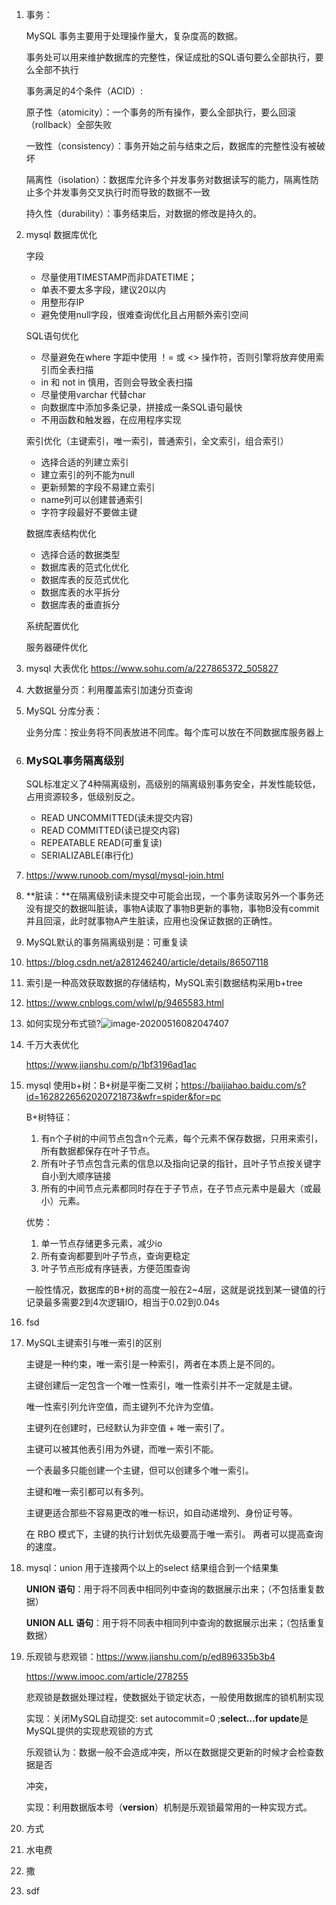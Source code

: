 1. 事务：

   MySQL 事务主要用于处理操作量大，复杂度高的数据。

   事务处可以用来维护数据库的完整性，保证成批的SQL语句要么全部执行，要么全部不执行

   事务满足的4个条件（ACID）:

   原子性（atomicity）：一个事务的所有操作，要么全部执行，要么回滚（rollback）全部失败

   一致性（consistency）：事务开始之前与结束之后，数据库的完整性没有被破坏

   隔离性（isolation）：数据库允许多个并发事务对数据读写的能力，隔离性防止多个并发事务交叉执行时而导致的数据不一致

   持久性（durability）：事务结束后，对数据的修改是持久的。

2. mysql 数据库优化

   字段

   - 尽量使用TIMESTAMP而非DATETIME；
   - 单表不要太多字段，建议20以内
   - 用整形存IP
   - 避免使用null字段，很难查询优化且占用额外索引空间

   SQL语句优化

   - 尽量避免在where 字距中使用 ！= 或 <> 操作符，否则引擎将放弃使用索引而全表扫描
   - in 和 not in 慎用，否则会导致全表扫描
   - 尽量使用varchar 代替char 
   - 向数据库中添加多条记录，拼接成一条SQL语句最快
   - 不用函数和触发器，在应用程序实现

   索引优化（主键索引，唯一索引，普通索引，全文索引，组合索引）

   - 选择合适的列建立索引
   - 建立索引的列不能为null
   - 更新频繁的字段不易建立索引
   - name列可以创建普通索引
   - 字符字段最好不要做主键

   数据库表结构优化

   - 选择合适的数据类型
   - 数据库表的范式化优化
   - 数据库表的反范式优化
   - 数据库表的水平拆分
   - 数据库表的垂直拆分

   系统配置优化

   服务器硬件优化

3. mysql 大表优化 https://www.sohu.com/a/227865372_505827

4. 大数据量分页：利用覆盖索引加速分页查询

5. MySQL 分库分表：

   业务分库：按业务将不同表放进不同库。每个库可以放在不同数据库服务器上

6. ### MySQL事务隔离级别

   SQL标准定义了4种隔离级别，高级别的隔离级别事务安全，并发性能较低，占用资源较多，低级别反之。

   - READ UNCOMMITTED(读未提交内容)
   - READ COMMITTED(读已提交内容)
   - REPEATABLE READ(可重复读)
   - SERIALIZABLE(串行化)

7. https://www.runoob.com/mysql/mysql-join.html

8. **脏读：**在隔离级别读未提交中可能会出现，一个事务读取另外一个事务还没有提交的数据叫脏读，事物A读取了事物B更新的事物，事物B没有commit并且回滚，此时就事物A产生脏读，应用也没保证数据的正确性。

9. MySQL默认的事务隔离级别是：可重复读

10. https://blog.csdn.net/a281246240/article/details/86507118

11. 索引是一种高效获取数据的存储结构，MySQL索引数据结构采用b+tree

12. https://www.cnblogs.com/wlwl/p/9465583.html

13. 如何实现分布式锁?![image-20200516082047407](https://home08.oss-cn-hangzhou.aliyuncs.com/tmp/image-20200516082047407.png)

14. 千万大表优化

    https://www.jianshu.com/p/1bf3196ad1ac

15. mysql 使用b+树：B+树是平衡二叉树；https://baijiahao.baidu.com/s?id=1628226562020721873&wfr=spider&for=pc

    B+树特征：

    1. 有n个子树的中间节点包含n个元素，每个元素不保存数据，只用来索引，所有数据都保存在叶子节点。
    2. 所有叶子节点包含元素的信息以及指向记录的指针，且叶子节点按关键字自小到大顺序链接
    3. 所有的中间节点元素都同时存在于子节点，在子节点元素中是最大（或最小）元素。

    优势：

    1. 单一节点存储更多元素，减少io
    2. 所有查询都要到叶子节点，查询更稳定
    3. 叶子节点形成有序链表，方便范围查询

    一般性情况，数据库的B+树的高度一般在2~4层，这就是说找到某一键值的行记录最多需要2到4次逻辑IO，相当于0.02到0.04s

16. fsd

17. MySQL主键索引与唯一索引的区别

    主键是一种约束，唯一索引是一种索引，两者在本质上是不同的。

    主键创建后一定包含一个唯一性索引，唯一性索引并不一定就是主键。

    唯一性索引列允许空值，而主键列不允许为空值。

    主键列在创建时，已经默认为非空值 + 唯一索引了。

    主键可以被其他表引用为外键，而唯一索引不能。

    一个表最多只能创建一个主键，但可以创建多个唯一索引。

    主键和唯一索引都可以有多列。

    主键更适合那些不容易更改的唯一标识，如自动递增列、身份证号等。

    在 RBO 模式下，主键的执行计划优先级要高于唯一索引。 两者可以提高查询的速度。

18. mysql：union 用于连接两个以上的select 结果组合到一个结果集

    **UNION 语句**：用于将不同表中相同列中查询的数据展示出来；（不包括重复数据）

    **UNION ALL 语句**：用于将不同表中相同列中查询的数据展示出来；（包括重复数据）

19. 乐观锁与悲观锁：https://www.jianshu.com/p/ed896335b3b4

    https://www.imooc.com/article/278255

    悲观锁是数据处理过程，使数据处于锁定状态，一般使用数据库的锁机制实现

    实现：关闭MySQL自动提交: set autocommit=0 ;**select...for update**是MySQL提供的实现悲观锁的方式

    乐观锁认为：数据一般不会造成冲突，所以在数据提交更新的时候才会检查数据是否

    冲突，

    实现：利用数据版本号（**version**）机制是乐观锁最常用的一种实现方式。

20. 方式

21. 水电费

22. 撒

23. sdf